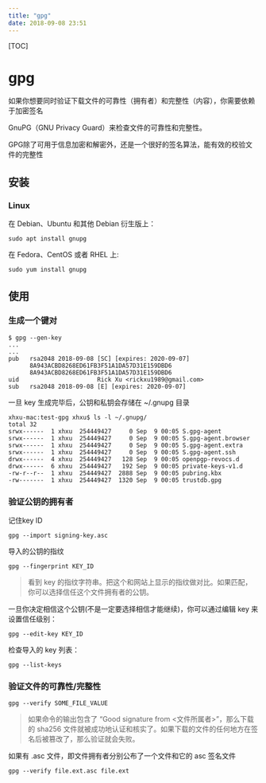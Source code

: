 ```yaml
---
title: "gpg"
date: 2018-09-08 23:51
---
```



[TOC]


# gpg

如果你想要同时验证下载文件的可靠性（拥有者）和完整性（内容），你需要依赖于加密签名

GnuPG（GNU Privacy Guard）来检查文件的可靠性和完整性。

GPG除了可用于信息加密和解密外，还是一个很好的签名算法，能有效的校验文件的完整性



## 安装



### Linux 

在 Debian、Ubuntu 和其他 Debian 衍生版上：

```
sudo apt install gnupg 
```

在 Fedora、CentOS 或者 RHEL 上:

```
sudo yum install gnupg
```





## 使用

### 生成一个键对

```
$ gpg --gen-key
...
...
pub   rsa2048 2018-09-08 [SC] [expires: 2020-09-07]
      8A943ACBD8268ED61FB3F51A1DA57D31E159DBD6
      8A943ACBD8268ED61FB3F51A1DA57D31E159DBD6
uid                      Rick Xu <rickxu1989@gmail.com>
sub   rsa2048 2018-09-08 [E] [expires: 2020-09-07]
```



一旦 key 生成完毕后，公钥和私钥会存储在 ~/.gnupg 目录

```
xhxu-mac:test-gpg xhxu$ ls -l ~/.gnupg/
total 32
srwx------  1 xhxu  254449427     0 Sep  9 00:05 S.gpg-agent
srwx------  1 xhxu  254449427     0 Sep  9 00:05 S.gpg-agent.browser
srwx------  1 xhxu  254449427     0 Sep  9 00:05 S.gpg-agent.extra
srwx------  1 xhxu  254449427     0 Sep  9 00:05 S.gpg-agent.ssh
drwx------  4 xhxu  254449427   128 Sep  9 00:05 openpgp-revocs.d
drwx------  6 xhxu  254449427   192 Sep  9 00:05 private-keys-v1.d
-rw-r--r--  1 xhxu  254449427  2888 Sep  9 00:05 pubring.kbx
-rw-------  1 xhxu  254449427  1320 Sep  9 00:05 trustdb.gpg
```



### 验证公钥的拥有者

记住key ID

```
gpg --import signing-key.asc
```

导入的公钥的指纹

```
gpg --fingerprint KEY_ID
```

> 看到 key 的指纹字符串。把这个和网站上显示的指纹做对比。如果匹配，你可以选择信任这个文件拥有者的公钥。

一旦你决定相信这个公钥(不是一定要选择相信才能继续)，你可以通过编辑 key 来设置信任级别：

```
gpg --edit-key KEY_ID
```



检查导入的 key 列表：

```
gpg --list-keys
```



### 验证文件的可靠性/完整性

```
gpg --verify SOME_FILE_VALUE
```

> 如果命令的输出包含了 “Good signature from <文件所属者>”，那么下载的 sha256 文件就被成功地认证和核实了。如果下载的文件的任何地方在签名后被篡改了，那么验证就会失败。



如果有 .asc 文件，即文件拥有者分别公布了一个文件和它的 asc 签名文件

```
gpg --verify file.ext.asc file.ext
```

